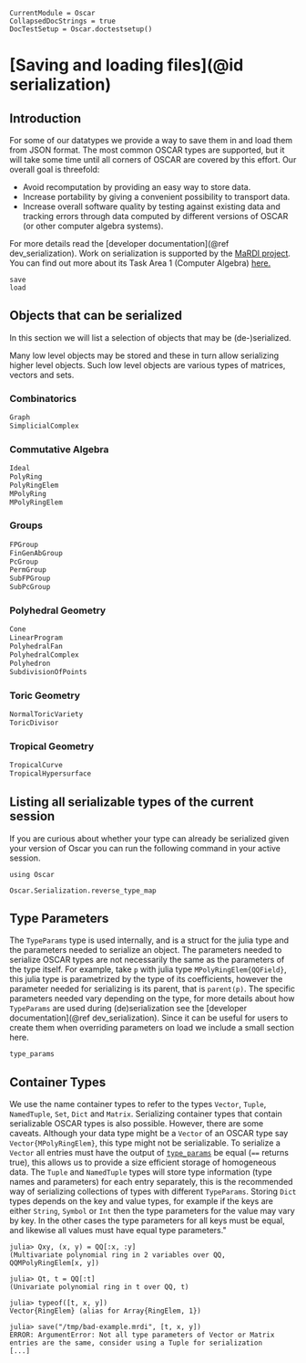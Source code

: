 ```@meta
CurrentModule = Oscar
CollapsedDocStrings = true
DocTestSetup = Oscar.doctestsetup()
```

# [Saving and loading files](@id serialization)

## Introduction

For some of our datatypes we provide a way to save them in and load them from
JSON format.  The most common OSCAR types are supported, but it will take some time until all
corners of OSCAR are covered by this effort. Our overall goal is threefold:
  - Avoid recomputation by providing an easy way to store data.
  - Increase portability by giving a convenient possibility to transport data.
  - Increase overall software quality by testing against existing data and
    tracking errors through data computed by different versions of OSCAR (or other computer algebra systems).

For more details read the [developer documentation](@ref dev_serialization).
Work on serialization is supported by the [MaRDI project](https://www.mardi4nfdi.de/about/mission). You can find out more about its Task Area 1 (Computer Algebra) [here.](https://portal.mardi4nfdi.de/wiki/Portal/TA1)

```@docs
save
load
```

## Objects that can be serialized

In this section we will list a selection of objects that may be (de-)serialized. 

Many low level objects may be stored and these in turn allow serializing higher
level objects. Such low level objects are various types of matrices, vectors
and sets.

### Combinatorics
```julia
Graph
SimplicialComplex
```

### Commutative Algebra
```julia
Ideal
PolyRing
PolyRingElem
MPolyRing
MPolyRingElem
```

### Groups
```julia
FPGroup
FinGenAbGroup
PcGroup
PermGroup
SubFPGroup
SubPcGroup
```

### Polyhedral Geometry
```julia
Cone
LinearProgram
PolyhedralFan
PolyhedralComplex
Polyhedron
SubdivisionOfPoints
```

### Toric Geometry
```julia
NormalToricVariety
ToricDivisor
```

### Tropical Geometry
```julia
TropicalCurve
TropicalHypersurface
```


## Listing all serializable types of the current session

If you are curious about whether your type can already be serialized given your version of Oscar
you can run the following command in your active session.

```@setup oscar
using Oscar
```

```@repl oscar
Oscar.Serialization.reverse_type_map
```


## Type Parameters

The `TypeParams` type is used internally, and is a struct for the julia type and the parameters needed to serialize an object. 
The parameters needed to serialize OSCAR types are not necessarily the same as the parameters of the type itself.
For example, take `p` with julia type `MPolyRingElem{QQField}`, this julia type is parametrized by the type of its coefficients, however
the parameter needed for serializing is its parent, that is `parent(p)`. The specific parameters needed vary depending on the type,
for more details about how `TypeParams` are used during (de)serialization see the [developer documentation](@ref dev_serialization).
Since it can be useful for users to create them when overriding parameters on load we include a small section here.

```@docs
type_params
```

## Container Types
We use the name container types to refer to the types `Vector`, `Tuple`, `NamedTuple`, `Set`, `Dict` and `Matrix`. 
Serializing container types that contain serializable OSCAR types is also possible.
However, there are some caveats. Although your data type might be a `Vector` of an OSCAR type say `Vector{MPolyRingElem}`, this type might not be serializable.
To serialize a `Vector` all entries must have the output of [`type_params`](@ref) be equal (`==` returns true), this allows us to provide a size efficient storage of homogeneous data. The `Tuple` and `NamedTuple` types will store type information (type names and parameters) for each entry separately, this is the recommended way of serializing collections of types
with different `TypeParams`. 
Storing `Dict` types depends on the key and value types, for example if the keys are either `String`, `Symbol` or `Int` then the type parameters for the value may vary by key. 
In the other cases the type parameters for all keys must be equal, and likewise all values must have equal type parameters."

```jldoctest
julia> Qxy, (x, y) = QQ[:x, :y]
(Multivariate polynomial ring in 2 variables over QQ, QQMPolyRingElem[x, y])

julia> Qt, t = QQ[:t]
(Univariate polynomial ring in t over QQ, t)

julia> typeof([t, x, y])
Vector{RingElem} (alias for Array{RingElem, 1})

julia> save("/tmp/bad-example.mrdi", [t, x, y])
ERROR: ArgumentError: Not all type parameters of Vector or Matrix entries are the same, consider using a Tuple for serialization
[...]
```

